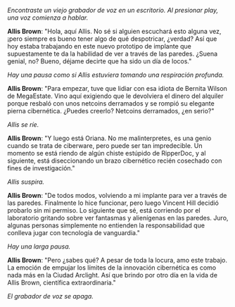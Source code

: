 _Encontraste un viejo grabador de voz en un escritorio. Al presionar play, una voz comienza a hablar._

**Allis Brown**: "Hola, aquí Allis. No sé si alguien escuchará esto alguna vez, ¡pero siempre es bueno tener algo de qué despotricar, ¿verdad? Así que hoy estaba trabajando en este nuevo prototipo de implante que supuestamente te da la habilidad de ver a través de las paredes. ¿Suena genial, no? Bueno, déjame decirte que ha sido un día de locos."

_Hay una pausa como si Allis estuviera tomando una respiración profunda._

**Allis Brown**: "Para empezar, tuve que lidiar con esa idiota de Bernita Wilson de MegaEstate. Vino aquí exigiendo que le devolviera el dinero del alquiler porque resbaló con unos netcoins derramados y se rompió su elegante pierna cibernética. ¿Puedes creerlo? Netcoins derramados, ¿en serio?"

_Allis se ríe._

**Allis Brown**: "Y luego está Oriana. No me malinterpretes, es una genio cuando se trata de ciberware, pero puede ser tan impredecible. Un momento se está riendo de algún chiste estúpido de RipperDoc, y al siguiente, está diseccionando un brazo cibernético recién cosechado con fines de investigación."

_Allis suspira._

**Allis Brown**: "De todos modos, volviendo a mi implante para ver a través de las paredes. Finalmente lo hice funcionar, pero luego Vincent Hill decidió probarlo sin mi permiso. Lo siguiente que sé, está corriendo por el laboratorio gritando sobre ver fantasmas y alienígenas en las paredes. Juro, algunas personas simplemente no entienden la responsabilidad que conlleva jugar con tecnología de vanguardia."

_Hay una larga pausa._

**Allis Brown**: "Pero ¿sabes qué? A pesar de toda la locura, amo este trabajo. La emoción de empujar los límites de la innovación cibernética es como nada más en la Ciudad Arclight. Así que brindo por otro día en la vida de Allis Brown, científica extraordinaria."

_El grabador de voz se apaga._
